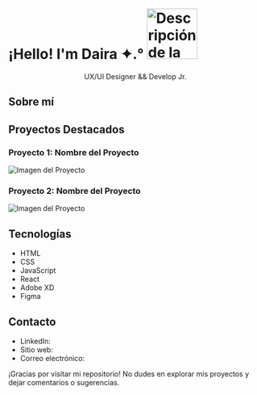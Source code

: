 <div>
  <h1 align="left"> ¡Hello! I'm Daira ✦.° <img src="url_de_la_imagen" alt="Descripción de la imagen" width="100" height="100"></h1>
</div>

<p align="center"> UX/UI Designer && Develop Jr.

## Sobre mí

## Proyectos Destacados

### Proyecto 1: Nombre del Proyecto

![Imagen del Proyecto](url_de_la_imagen)

### Proyecto 2: Nombre del Proyecto

![Imagen del Proyecto](url_de_la_imagen)

## Tecnologías
- HTML
- CSS
- JavaScript
- React
- Adobe XD
- Figma

## Contacto

- LinkedIn: 
- Sitio web:
- Correo electrónico: 

¡Gracias por visitar mi repositorio! No dudes en explorar mis proyectos y dejar comentarios o sugerencias.
